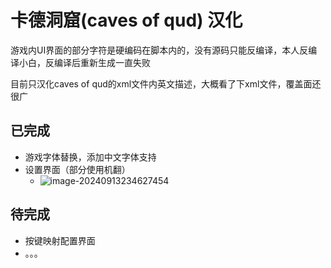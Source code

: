 # 卡德洞窟(caves of qud) 汉化
游戏内UI界面的部分字符是硬编码在脚本内的，没有源码只能反编译，本人反编译小白，反编译后重新生成一直失败

目前只汉化caves of qud的xml文件内英文描述，大概看了下xml文件，覆盖面还很广

## 已完成

- 游戏字体替换，添加中文字体支持
- 设置界面（部分使用机翻）
  - ![image-20240913234627454](C:\Users\lofucc\AppData\Roaming\Typora\typora-user-images\image-20240913234627454.png)

## 待完成

- 按键映射配置界面
- 。。。

